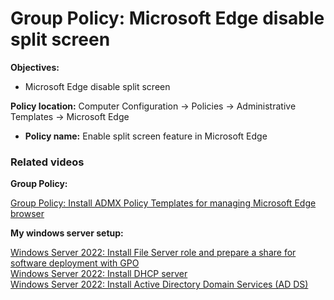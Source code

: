 # Group Policy: Microsoft Edge disable split screen

<b>Objectives:</b>

* Microsoft Edge disable split screen

<b>Policy location:</b> Computer Configuration -> Policies -> Administrative Templates -> Microsoft Edge

* <b>Policy name:</b> Enable split screen feature in Microsoft Edge

### Related videos

<b>Group Policy:</b> <br />

[Group Policy: Install ADMX Policy Templates for managing Microsoft Edge browser](https://youtu.be/0l6GYaL_ToU)

<b>My windows server setup:</b> <br />

[Windows Server 2022: Install File Server role and prepare a share for software deployment with GPO](https://youtu.be/jEWSdC2qwyA) <br />
[Windows Server 2022: Install DHCP server](https://youtu.be/8n0MD9stQis) <br />
[Windows Server 2022: Install Active Directory Domain Services (AD DS)](https://youtu.be/1cYewbW3Tl0) <br />
